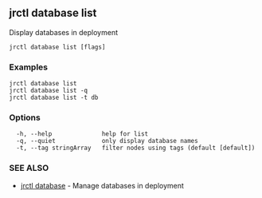 ## jrctl database list

Display databases in deployment

```
jrctl database list [flags]
```

### Examples

```
jrctl database list
jrctl database list -q
jrctl database list -t db
```

### Options

```
  -h, --help              help for list
  -q, --quiet             only display database names
  -t, --tag stringArray   filter nodes using tags (default [default])
```

### SEE ALSO

* [jrctl database](jrctl_database.md)	 - Manage databases in deployment

